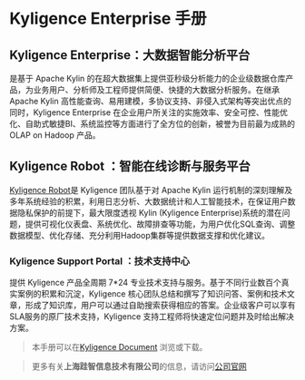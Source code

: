 # Kyligence Enterprise 手册

## Kyligence Enterprise：大数据智能分析平台

是基于 Apache Kylin 的在超大数据集上提供亚秒级分析能力的企业级数据仓库产品，为业务用户、分析师及工程师提供简便、快捷的大数据分析服务。在继承 Apache Kylin 高性能查询、易用建模，多协议支持、非侵入式架构等突出优点的同时，Kyligence Enterprise 在企业用户所关注的实施效率、安全可控、性能优化、自助式敏捷BI、系统监控等方面进行了全方位的创新，被誉为目前最为成熟的 OLAP on Hadoop 产品。



## Kyligence Robot ：智能在线诊断与服务平台

[Kyligence Robot](https://kybot.io/)是 Kyligence 团队基于对 Apache Kylin 运行机制的深刻理解及多年系统经验的积累，利用日志分析、大数据统计和人工智能技术，在保证用户数据隐私保护的前提下，最大限度透视 Kylin (Kyligence Enterprise)系统的潜在问题，提供可视化仪表盘、系统优化、故障排查等功能，为用户优化SQL查询、调整数据模型、优化存储、充分利用Hadoop集群等提供数据支撑和优化建议。



### Kyligence Support Portal ：技术支持中心

提供 Kyligence 产品全周期 7\*24 专业技术支持与服务。基于不同行业数百个真实案例的积累和沉淀，Kyligence 核心团队总结和撰写了知识问答、案例和技术文章，形成了知识库，用户可以通过自助搜索获得相应的答案。企业级客户可以享有SLA服务的原厂技术支持，Kyligence 支持工程师将快速定位问题并及时给出解决方案。


> 本手册可以在[Kyligence Document](http://docs.kyligence.io/) 浏览或下载。

> 更多有关**上海跬智信息技术有限公司**的信息，请访问[公司官网](http://kyligence.io)
